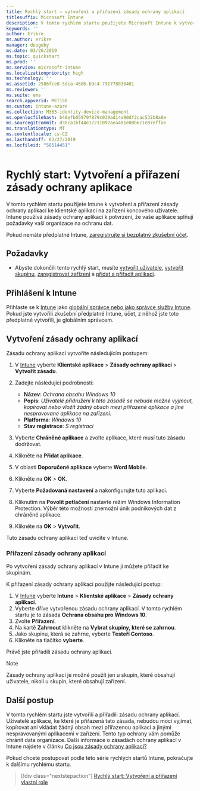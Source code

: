 ```yaml
---
title: Rychlý start – vytvoření a přiřazení zásady ochrany aplikací
titlesuffix: Microsoft Intune
description: V tomto rychlém startu použijete Microsoft Intune k vytvoření a přiřazení zásady ochrany aplikací.
keywords: ''
author: Erikre
ms.author: erikre
manager: dougeby
ms.date: 03/26/2019
ms.topic: quickstart
ms.prod: ''
ms.service: microsoft-intune
ms.localizationpriority: high
ms.technology: ''
ms.assetid: 2586fce0-5dca-4686-b9c4-791778838401
ms.reviewer: ''
ms.suite: ems
search.appverid: MET150
ms.custom: intune-azure
ms.collection: M365-identity-device-management
ms.openlocfilehash: b48efb05979f879c039ad14a90df2cac532b8a0e
ms.sourcegitcommit: d38ca1bf44e17211097aea481e00b6c1e87effae
ms.translationtype: MT
ms.contentlocale: cs-CZ
ms.lasthandoff: 03/27/2019
ms.locfileid: "58514451"
---
```

# <a name="quickstart-create-and-assign-an-app-protection-policy"></a>Rychlý start: Vytvoření a přiřazení zásady ochrany aplikace

V tomto rychlém startu použijete Intune k vytvoření a přiřazení zásady ochrany aplikací ke klientské aplikaci na zařízení koncového uživatele. Intune používá zásady ochrany aplikací k potvrzení, že vaše aplikace splňují požadavky vaší organizace na ochranu dat.

Pokud nemáte předplatné Intune, [zaregistrujte si bezplatný zkušební účet](free-trial-sign-up.md).

## <a name="prerequisites"></a>Požadavky

- Abyste dokončili tento rychlý start, musíte [vytvořit uživatele](quickstart-create-user.md), [vytvořit skupinu](quickstart-create-group.md), [zaregistrovat zařízení](quickstart-setup-auto-enrollment.md) a [přidat a přiřadit aplikaci](quickstart-add-assign-app.md).

## <a name="sign-in-to-intune"></a>Přihlášení k Intune

Přihlaste se k [Intune](https://aka.ms/intuneportal) jako [globální správce nebo jako správce služby Intune](users-add.md#types-of-administrators). Pokud jste vytvořili zkušební předplatné Intune, účet, z něhož jste toto předplatné vytvořili, je globálním správcem.

## <a name="create-an-app-protection-policy"></a>Vytvoření zásady ochrany aplikací

Zásadu ochrany aplikací vytvoříte následujícím postupem:

1. V [Intune](https://aka.ms/intuneportal) vyberte **Klientské aplikace** > **Zásady ochrany aplikací** > **Vytvořit zásadu**. 
2. Zadejte následující podrobnosti: 

    - **Název**: *Ochrana obsahu Windows 10*
    - **Popis**: *Uživatelé přidružení k této zásadě se nebude možné vyjmout, kopírovat nebo vložit žádný obsah mezi přiřazené aplikace a jiné nespravované aplikace na zařízení.*
    - **Platforma**: *Windows 10*
    - **Stav registrace**: *S registrací*

3. Vyberte **Chráněné aplikace** a zvolte aplikace, které musí tuto zásadu dodržovat.
4. Klikněte na **Přidat aplikace**.
5. V oblasti **Doporučené aplikace** vyberte **Word Mobile**.
5. Klikněte na **OK** > **OK**. 
6. Vyberte **Požadovaná nastavení** a nakonfigurujte tuto aplikaci.
7. Kliknutím na **Povolit potlačení** nastavte režim Windows Information Protection. Výběr této možnosti znemožní únik podnikových dat z chráněné aplikace.
8. Klikněte na **OK** > **Vytvořit**.

Tuto zásadu ochrany aplikací teď uvidíte v Intune.

### <a name="assign-the-app-protection-policy"></a>Přiřazení zásady ochrany aplikací

Po vytvoření zásady ochrany aplikací v Intune ji můžete přiřadit ke skupinám. 

K přiřazení zásady ochrany aplikací použijte následující postup:

1.  V [Intune](https://aka.ms/intuneportal) vyberte **Intune** > **Klientské aplikace** > **Zásady ochrany aplikací**. 
2.  Vyberte dříve vytvořenou zásadu ochrany aplikací. V tomto rychlém startu je to zásada **Ochrana obsahu pro Windows 10**.
3.  Zvolte **Přiřazení**.
4.  Na kartě **Zahrnout** klikněte na **Vybrat skupiny, které se zahrnou**.
5.  Jako skupinu, která se zahrne, vyberte **Testeři Contoso**.
6.  Klikněte na tlačítko **vyberte**. 

Právě jste přiřadili zásadu ochrany aplikací.

> [!NOTE]
> Zásady ochrany aplikací je možné použít jen u skupin, které obsahují uživatele, nikoli u skupin, které obsahují zařízení.

## <a name="next-steps"></a>Další postup

V tomto rychlém startu jste vytvořili a přiřadili zásadu ochrany aplikací. Uživatelé aplikace, ke které je přiřazená tato zásada, nebudou moci vyjímat, kopírovat ani vkládat žádný obsah mezi přiřazenou aplikací a jinými nespravovanými aplikacemi v zařízení. Tento typ ochrany vám pomůže chránit data organizace. Další informace o zásadách ochrany aplikací v Intune najdete v článku [Co jsou zásady ochrany aplikací?](app-protection-policy.md)

Pokud chcete postupovat podle této série rychlých startů Intune, pokračujte k dalšímu rychlému startu.

> [!div class="nextstepaction"]
> [Rychlý start: Vytvoření a přiřazení vlastní role](quickstart-create-custom-role.md)
